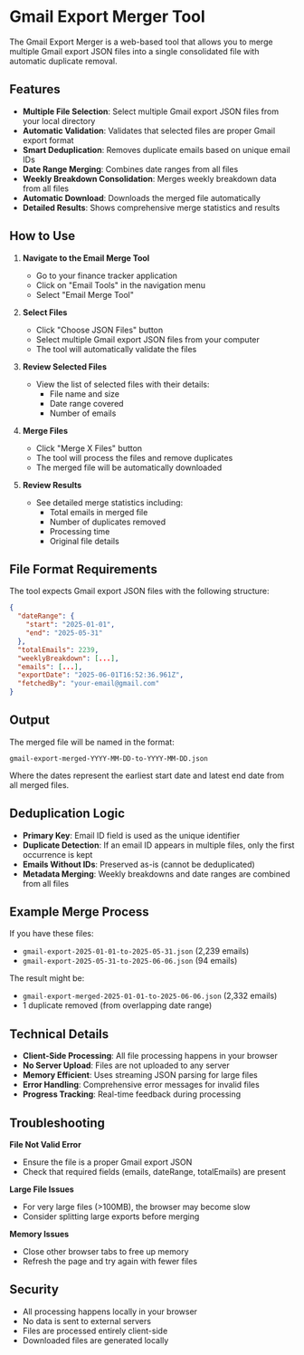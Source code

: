 # Gmail Export Merger Tool

The Gmail Export Merger is a web-based tool that allows you to merge multiple Gmail export JSON files into a single consolidated file with automatic duplicate removal.

## Features

- **Multiple File Selection**: Select multiple Gmail export JSON files from your local directory
- **Automatic Validation**: Validates that selected files are proper Gmail export format
- **Smart Deduplication**: Removes duplicate emails based on unique email IDs
- **Date Range Merging**: Combines date ranges from all files
- **Weekly Breakdown Consolidation**: Merges weekly breakdown data from all files
- **Automatic Download**: Downloads the merged file automatically
- **Detailed Results**: Shows comprehensive merge statistics and results

## How to Use

1. **Navigate to the Email Merge Tool**

   - Go to your finance tracker application
   - Click on "Email Tools" in the navigation menu
   - Select "Email Merge Tool"

2. **Select Files**

   - Click "Choose JSON Files" button
   - Select multiple Gmail export JSON files from your computer
   - The tool will automatically validate the files

3. **Review Selected Files**

   - View the list of selected files with their details:
     - File name and size
     - Date range covered
     - Number of emails

4. **Merge Files**

   - Click "Merge X Files" button
   - The tool will process the files and remove duplicates
   - The merged file will be automatically downloaded

5. **Review Results**
   - See detailed merge statistics including:
     - Total emails in merged file
     - Number of duplicates removed
     - Processing time
     - Original file details

## File Format Requirements

The tool expects Gmail export JSON files with the following structure:

```json
{
  "dateRange": {
    "start": "2025-01-01",
    "end": "2025-05-31"
  },
  "totalEmails": 2239,
  "weeklyBreakdown": [...],
  "emails": [...],
  "exportDate": "2025-06-01T16:52:36.961Z",
  "fetchedBy": "your-email@gmail.com"
}
```

## Output

The merged file will be named in the format:

```
gmail-export-merged-YYYY-MM-DD-to-YYYY-MM-DD.json
```

Where the dates represent the earliest start date and latest end date from all merged files.

## Deduplication Logic

- **Primary Key**: Email ID field is used as the unique identifier
- **Duplicate Detection**: If an email ID appears in multiple files, only the first occurrence is kept
- **Emails Without IDs**: Preserved as-is (cannot be deduplicated)
- **Metadata Merging**: Weekly breakdowns and date ranges are combined from all files

## Example Merge Process

If you have these files:

- `gmail-export-2025-01-01-to-2025-05-31.json` (2,239 emails)
- `gmail-export-2025-05-31-to-2025-06-06.json` (94 emails)

The result might be:

- `gmail-export-merged-2025-01-01-to-2025-06-06.json` (2,332 emails)
- 1 duplicate removed (from overlapping date range)

## Technical Details

- **Client-Side Processing**: All file processing happens in your browser
- **No Server Upload**: Files are not uploaded to any server
- **Memory Efficient**: Uses streaming JSON parsing for large files
- **Error Handling**: Comprehensive error messages for invalid files
- **Progress Tracking**: Real-time feedback during processing

## Troubleshooting

**File Not Valid Error**

- Ensure the file is a proper Gmail export JSON
- Check that required fields (emails, dateRange, totalEmails) are present

**Large File Issues**

- For very large files (>100MB), the browser may become slow
- Consider splitting large exports before merging

**Memory Issues**

- Close other browser tabs to free up memory
- Refresh the page and try again with fewer files

## Security

- All processing happens locally in your browser
- No data is sent to external servers
- Files are processed entirely client-side
- Downloaded files are generated locally
